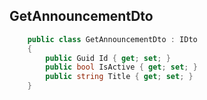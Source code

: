 ## GetAnnouncementDto

```csharp
    public class GetAnnouncementDto : IDto
    {
        public Guid Id { get; set; }
        public bool IsActive { get; set; }
        public string Title { get; set; }
    }
```
